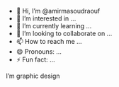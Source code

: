 - 👋 Hi, I’m @amirmasoudraouf
- 👀 I’m interested in ...
- 🌱 I’m currently learning ...
- 💞️ I’m looking to collaborate on ...
- 📫 How to reach me ...
- 😄 Pronouns: ...
- ⚡ Fun fact: ...

<!---
amirmasoudraouf/amirmasoudraouf is a ✨ special ✨ repository because its `README.md` (this file) appears on your GitHub profile.
You can click the Preview link to take a look at your changes.
--->I’m graphic design
